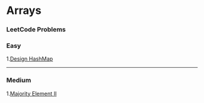 # Arrays

### LeetCode Problems

### Easy
1.[Design HashMap](https://leetcode.com/problems/design-hashmap/description/)

<hr>

### Medium
1.[Majority Element II](https://leetcode.com/problems/majority-element-ii/description/)
